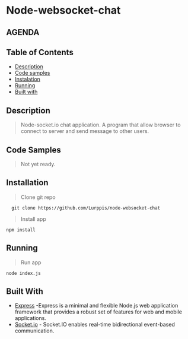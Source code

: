# Node-websocket-chat

## AGENDA
## Table of Contents
- [Description](#description)
- [Code samples](#code-samples)
- [Instalation](#installation)
- [Running](#running)
- [Built with](#built-with)


## Description

> Node-socket.io chat application.
> A program that allow browser to connect to server and send message to other users.

## Code Samples

> Not yet ready.

## Installation
> Clone git repo
```
  git clone https://github.com/Lurppis/node-websocket-chat
```
> Install app
```
npm install
```

## Running

> Run app
```
node index.js
```

## Built With
* [Express](https://expressjs.com/) -Express is a minimal and flexible Node.js web application framework that provides a robust set of features for web and mobile applications.
* [Socket.io](http://socket.io) - Socket.IO enables real-time bidirectional event-based communication.
